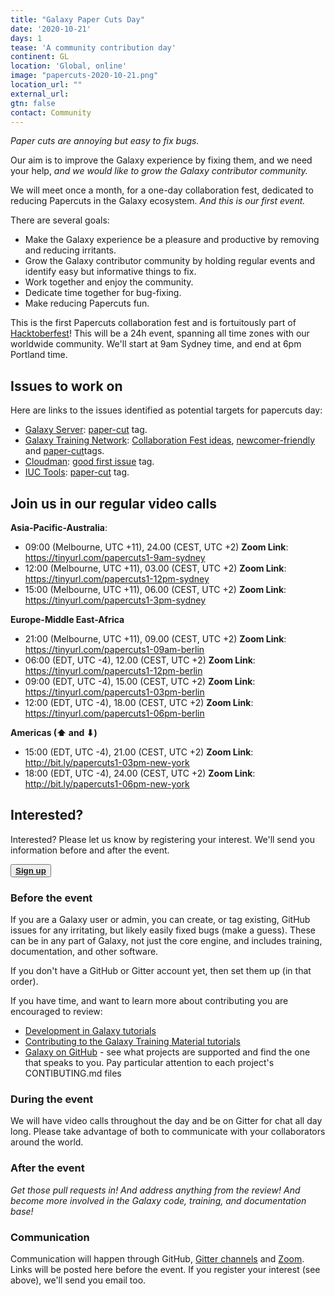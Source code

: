 ```yaml
---
title: "Galaxy Paper Cuts Day"
date: '2020-10-21'
days: 1
tease: 'A community contribution day'
continent: GL
location: 'Global, online'
image: "papercuts-2020-10-21.png"
location_url: ""
external_url:
gtn: false
contact: Community
---
```


*Paper cuts are annoying but easy to fix bugs.*

Our aim is to improve the Galaxy experience by fixing them, and we need your help, *and we would like to grow the Galaxy contributor community.*

We will meet once a month, for a one-day collaboration fest, dedicated to reducing Papercuts in the Galaxy ecosystem.  *And this is our first event.*

There are several goals:

* Make the Galaxy experience be a pleasure and productive by removing and reducing irritants.
* Grow the Galaxy contributor community by holding regular events and identify easy but informative things to fix.
* Work together and enjoy the community.
* Dedicate time together for bug-fixing.
* Make reducing Papercuts fun.

This is the first Papercuts collaboration fest and is fortuitously part of [Hacktoberfest](https://hacktoberfest.digitalocean.com)! This will be a 24h event, spanning all time zones with our worldwide community.  We'll start at 9am Sydney time, and end at 6pm Portland time.

## Issues to work on

Here are links to the issues identified as potential targets for papercuts day:

* [Galaxy Server](https://github.com/galaxyproject/galaxy): <a class="btn btn-info btn-sm" href="https://github.com/galaxyproject/galaxy/issues?q=is%3Aopen+label%3Apaper-cut" role="button">paper-cut</a> tag.
* [Galaxy Training Network](https://github.com/galaxyproject/training-material): <a class="btn btn-info btn-sm" href="https://github.com/galaxyproject/training-material/issues/2070" role="button">Collaboration Fest ideas</a>, <a class="btn btn-info btn-sm" href="https://github.com/galaxyproject/training-material/labels/newcomer-friendly" role="button">newcomer-friendly</a> and <a class="btn btn-info btn-sm" href="https://github.com/galaxyproject/training-material/labels/paper-cut" role="button">paper-cut</a>tags.
* [Cloudman](https://github.com/galaxyproject/cloudman): <a class="btn btn-info btn-sm" href="https://github.com/galaxyproject/cloudman/labels/good%20first%20issue" role="button">good first issue</a> tag.
* [IUC Tools](https://github.com/galaxyproject/tools-iuc): <a class="btn btn-info btn-sm" href="https://github.com/galaxyproject/tools-iuc/issues?q=is%3Aopen+is%3Aissue+label%3Apaper-cut" role="button">paper-cut</a> tag.

## Join us in our regular video calls

**Asia-Pacific-Australia**:

* 09:00 (Melbourne, UTC +11), 24.00 (CEST, UTC +2) **Zoom Link**: https://tinyurl.com/papercuts1-9am-sydney
* 12:00 (Melbourne, UTC +11), 03.00 (CEST, UTC +2) **Zoom Link**: https://tinyurl.com/papercuts1-12pm-sydney
* 15:00 (Melbourne, UTC +11), 06.00 (CEST, UTC +2) **Zoom Link**: https://tinyurl.com/papercuts1-3pm-sydney

**Europe-Middle East-Africa**

* 21:00 (Melbourne, UTC +11), 09.00 (CEST, UTC +2) **Zoom Link**: https://tinyurl.com/papercuts1-09am-berlin
* 06:00 (EDT, UTC -4), 12.00 (CEST, UTC +2) **Zoom Link**: https://tinyurl.com/papercuts1-12pm-berlin
* 09:00 (EDT, UTC -4), 15.00 (CEST, UTC +2) **Zoom Link**: https://tinyurl.com/papercuts1-03pm-berlin
* 12:00 (EDT, UTC -4), 18.00 (CEST, UTC +2) **Zoom Link**: https://tinyurl.com/papercuts1-06pm-berlin

**Americas (⬆ and ⬇)**

* 15:00 (EDT, UTC -4), 21.00 (CEST, UTC +2) **Zoom Link**: http://bit.ly/papercuts1-03pm-new-york
* 18:00 (EDT, UTC -4), 24.00 (CEST, UTC +2) **Zoom Link**: http://bit.ly/papercuts1-06pm-new-york


## Interested?

Interested?  Please let us know by registering your interest.  We'll send you information before and after the event.

<button type="button" class="btn btn-light"> **[Sign up](https://docs.google.com/forms/d/e/1FAIpQLSd2FbMMXB8cVSo6pAVafA13XhW1ZFChMV9wmXZJ4Dz0jd9m8Q/viewform)**
 </button></a>


### Before the event

If you are a Galaxy user or admin, you can create, or tag existing, GitHub issues for any irritating, but likely easily fixed bugs (make a guess). These can be in any part of Galaxy, not just the core engine, and includes training, documentation, and other software.

If you don't have a GitHub or Gitter account yet, then set them up (in that order).

If you have time, and want to learn more about contributing you are encouraged to review:

* [Development in Galaxy tutorials](https://training.galaxyproject.org/training-material/topics/dev/)
* [Contributing to the Galaxy Training Material tutorials](https://training.galaxyproject.org/training-material/topics/contributing/)
* [Galaxy on GitHub](https://github.com/galaxyproject) - see what projects are supported and find the one that speaks to you.  Pay particular attention to each project's CONTIBUTING.md files

### During the event

We will have video calls throughout the day and be on Gitter for chat all day long.  Please take advantage of both to communicate with your collaborators around the world.

### After the event

*Get those pull requests in!  And address anything from the review! And become more involved in the Galaxy code, training, and documentation base!*

### Communication

Communication will happen through GitHub, [Gitter channels](https://gitter.im/galaxyproject/Lobby) and [Zoom](https://github.com/galaxyproject/galaxy-hub/blob/master/src/events/2020-10-papercuts/index.md#join-us-in-our-regular-video-calls).  Links will be posted here before the event.  If you register your interest (see above), we'll send you email too.

